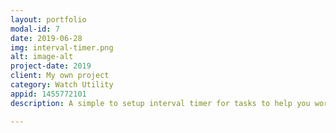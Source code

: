 ```yaml
---
layout: portfolio
modal-id: 7
date: 2019-06-28
img: interval-timer.png
alt: image-alt
project-date: 2019
client: My own project
category: Watch Utility
appid: 1455772101
description: A simple to setup interval timer for tasks to help you work and relax.<br><br>Built for iOS and watchOS.<br><br>

---
```


